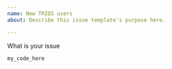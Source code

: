 ```yaml
---
name: New TRIQS users
about: Describe this issue template's purpose here.

---
```


What is your issue


```
my_code_here
```
